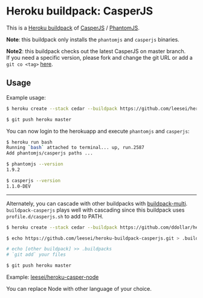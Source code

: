 # Heroku buildpack: CasperJS

This is a [Heroku buildpack](http://devcenter.heroku.com/articles/buildpacks) of [CasperJS](http://casperjs.org) / [PhantomJS](http://phantomjs.org/).

**Note**: this buildpack only installs the `phantomjs` and `casperjs` binaries.

**Note2**: this buildpack checks out the latest CasperJS on master branch.  
If you need a specific version, please fork and change the git URL or add a `git co <tag>` [here](bin/compile#L32).

## Usage

Example usage:

```bash
$ heroku create --stack cedar --buildpack https://github.com/leesei/heroku-buildpack-casperjs.git

$ git push heroku master
```

You can now login to the herokuapp and execute `phantomjs` and `casperjs`:

```bash
$ heroku run bash
Running `bash` attached to terminal... up, run.2587
Add phantomjs/casperjs paths ...

$ phantomjs --version
1.9.2

$ casperjs --version
1.1.0-DEV
```

---

Alternately, you can cascade with other buildpacks with [buildpack-multi](https://github.com/ddollar/heroku-buildpack-multi). 
`buildpack-casperjs` plays well with cascading since this buildpack uses `profile.d/casperjs.sh` to add to PATH.

```bash
$ heroku create --stack cedar --buildpack https://github.com/ddollar/heroku-buildpack-multi.git

$ echo https://github.com/leesei/heroku-buildpack-casperjs.git > .buildpacks

# echo [other buildpack] >> .buildpacks
# `git add` your files

$ git push heroku master
```

Example: [leesei/heroku-casper-node](https://github.com/leesei/heroku-casper-node)

You can replace Node with other language of your choice.
